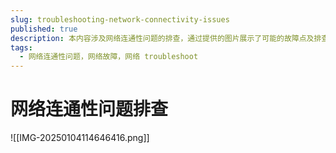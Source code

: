 ```yaml
---
slug: troubleshooting-network-connectivity-issues
published: true
description: 本内容涉及网络连通性问题的排查，通过提供的图片展示了可能的故障点及排查步骤，帮助用户诊断和解决网络连接问题。
tags:
  - 网络连通性问题，网络故障，网络 troubleshoot
---
```


# 网络连通性问题排查

![[IMG-20250104114646416.png]]
